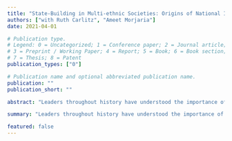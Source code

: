 ```yaml
---
title: "State-Building in Multi-ethnic Societies: Origins of National Identity in Tanzania"
authors: ["with Ruth Carlitz", "Ameet Morjaria"]
date: 2021-04-01

# Publication type.
# Legend: 0 = Uncategorized; 1 = Conference paper; 2 = Journal article;
# 3 = Preprint / Working Paper; 4 = Report; 5 = Book; 6 = Book section;
# 7 = Thesis; 8 = Patent
publication_types: ["0"]

# Publication name and optional abbreviated publication name.
publication: ""
publication_short: ""

abstract: "Leaders throughout history have understood the importance of national identity for governing societies. The extent to which leaders can shape identity through policy however is an open question. The search for answers has been hindered by lack of sub-national variation in relevant policies, data paucity, and identification challenges. We confront these challenges in a context where the matter is especially pressing: the founding of new, multi-ethnic states in post-colonial Africa. We study the Ujamaa reforms in Tanzania in 1970--1981, which comprise one of the largest policy experiments aimed at building national identity. These reforms, among other things, dramatically altered the nature of public education. On the one hand, primarily through villagization, which forced much of the country's multi-ethnic rural population to live together in government administrated villages, the reforms expanded access. On the other hand, the content of the curriculum changed. We combine differences in intensity of villagization across districts with differences across school cohorts induced by the timing of the policy to identify the effect of Ujamaa education on citizens' identification with the nation. We show persistent, positive effects on national identity as measured both by survey responses and ethnic intermarriage. Treated cohorts are also more likely to express positive views for a strong, Tanzanian central state and less likely to question state authority."

summary: "Leaders throughout history have understood the importance of national identity for governing societies. The extent to which leaders can shape identity through policy however is an open question. The search for answers has been hindered by lack of sub-national variation in relevant policies, data paucity, and identification challenges. We confront these challenges in a context where the matter is especially pressing: the founding of new, multi-ethnic states in post-colonial Africa. We study the Ujamaa reforms in Tanzania in 1970--1981, which comprise one of the largest policy experiments aimed at building national identity. These reforms, among other things, dramatically altered the nature of public education. On the one hand, primarily through villagization, which forced much of the country's multi-ethnic rural population to live together in government administrated villages, the reforms expanded access. On the other hand, the content of the curriculum changed. We combine differences in intensity of villagization across districts with differences across school cohorts induced by the timing of the policy to identify the effect of Ujamaa education on citizens' identification with the nation. We show persistent, positive effects on national identity as measured both by survey responses and ethnic intermarriage. Treated cohorts are also more likely to express positive views for a strong, Tanzanian central state and less likely to question state authority."

featured: false
---
```

